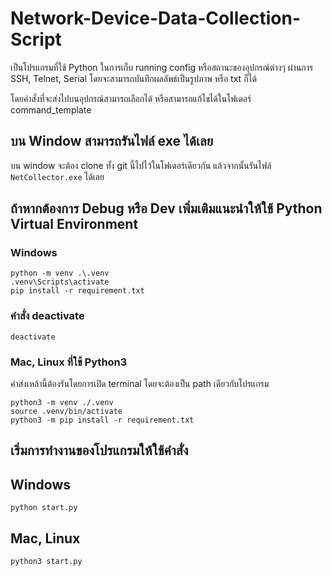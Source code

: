 # Network-Device-Data-Collection-Script
 เป็นโปรแกรมที่ใช้ Python ในการเก็บ running config หรือสถานะของอุปกรณ์ต่างๆ ผ่านการ SSH, Telnet, Serial โดยจะสามารถบันทึกผลลัพธ์เป็นรูปภาพ หรือ txt ก็ได้ 

โดยคำสั่งที่จะส่งไปบนอุปกรณ์สามารถเลือกได้ หรือสามารถแก้ไขได้ในโฟเดอร์ command_template 
## บน Window สามารถรันไฟล์ exe ได้เลย
บน window จะต้อง clone ทั้ง git นี้ไปไว้ในโฟเดอร์เดียวกัน แล้วจากนั้นรันไฟล์ `NetCollector.exe` ได้เลย
## ถ้าหากต้องการ Debug หรือ Dev เพิ่มเติมแนะนำให้ใช้ Python Virtual Environment 

### Windows 
```
python -m venv .\.venv
.venv\Scripts\activate
pip install -r requirement.txt
```
### คำสั่ง deactivate
```
deactivate
```

### Mac, Linux ที่ใช้ Python3
คำส่งเหล้านี้ต้องรันโดยการเปิด terminal โดยจะต้องเป็น path เดียวกับโปรแกรม
```
python3 -m venv ./.venv
source .venv/bin/activate
python3 -m pip install -r requirement.txt  
```

## เริ่มการทำงานของโปรแกรมให้ใช้คำสั่ง 
## Windows 
```
python start.py
```
## Mac, Linux
```
python3 start.py
```
